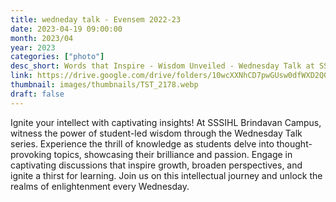 ```yaml
---
title: wedneday talk - Evensem 2022-23
date: 2023-04-19 09:00:00
month: 2023/04
year: 2023
categories: ["photo"]
desc_short: Words that Inspire - Wisdom Unveiled - Wednesday Talk at SSSIHL Brindavan Campus
link: https://drive.google.com/drive/folders/10wcXXNhCD7pwGUsw0dfWXD2Q0DxuEXhR?usp=share_link
thumbnail: images/thumbnails/TST_2178.webp
draft: false
---
```


 Ignite your intellect with captivating insights! At SSSIHL Brindavan Campus, witness the power of student-led wisdom through the Wednesday Talk series. Experience the thrill of knowledge as students delve into thought-provoking topics, showcasing their brilliance and passion. Engage in captivating discussions that inspire growth, broaden perspectives, and ignite a thirst for learning. Join us on this intellectual journey and unlock the realms of enlightenment every Wednesday.